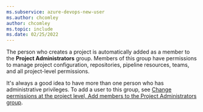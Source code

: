 ```yaml
---
ms.subservice: azure-devops-new-user
ms.author: chcomley
author: chcomley
ms.topic: include
ms.date: 02/25/2022
---
```

 

The person who creates a project is automatically added as a member to the **Project Administrators** group. Members of this group have permissions to manage project configuration, repositories, pipeline resources, teams, and all project-level permissions. 

It's always a good idea to have more than one person who has administrative privileges. To add a user to this group, see [Change permissions at the project level, Add members to the Project Administrators group](../../organizations/security/change-project-level-permissions.md#add-members-to-the-project-administrators-group).
 


